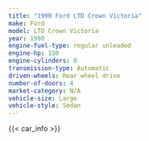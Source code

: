 ```yaml
---
title: "1990 Ford LTD Crown Victoria"
make: Ford
model: LTD Crown Victoria
year: 1990
engine-fuel-type: regular unleaded
engine-hp: 150
engine-cylinders: 8
transmission-type: Automatic
driven-wheels: Rear wheel drive
number-of-doors: 4
market-category: N/A
vehicle-size: Large
vehicle-style: Sedan
---
```


{{< car_info >}}
